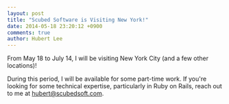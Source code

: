 ```yaml
---
layout: post
title: "Scubed Software is Visiting New York!"
date: 2014-05-18 23:20:12 +0900
comments: true
author: Hubert Lee
---
```

From May 18 to July 14, I will be visiting New York City (and a few other
locations)!

During this period, I will be available for some part-time work. If you're
looking for some technical expertise, particularly in Ruby on Rails, reach out
to me at <hubert@scubedsoft.com>.

